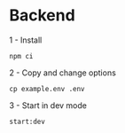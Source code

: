 # Backend

1 - Install

`npm ci`

2 - Copy and change options

`cp example.env .env`

3 - Start in dev mode

`start:dev`
